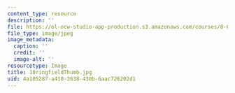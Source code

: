 ```yaml
---
content_type: resource
description: ''
file: https://ol-ocw-studio-app-production.s3.amazonaws.com/courses/8-02t-electricity-and-magnetism-spring-2005/4a105287a4103638430b6aac726202d1_10ringfieldThumb.jpg
file_type: image/jpeg
image_metadata:
  caption: ''
  credit: ''
  image-alt: ''
resourcetype: Image
title: 10ringfieldThumb.jpg
uid: 4a105287-a410-3638-430b-6aac726202d1
---
```

